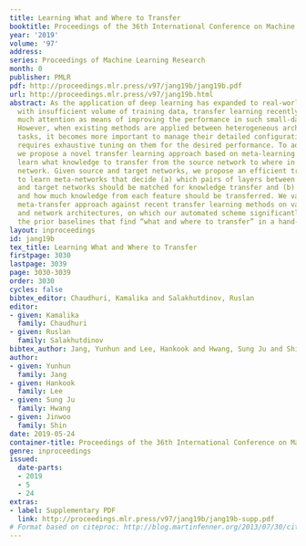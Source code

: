 ```yaml
---
title: Learning What and Where to Transfer
booktitle: Proceedings of the 36th International Conference on Machine Learning
year: '2019'
volume: '97'
address: 
series: Proceedings of Machine Learning Research
month: 0
publisher: PMLR
pdf: http://proceedings.mlr.press/v97/jang19b/jang19b.pdf
url: http://proceedings.mlr.press/v97/jang19b.html
abstract: As the application of deep learning has expanded to real-world problems
  with insufficient volume of training data, transfer learning recently has gained
  much attention as means of improving the performance in such small-data regime.
  However, when existing methods are applied between heterogeneous architectures and
  tasks, it becomes more important to manage their detailed configurations and often
  requires exhaustive tuning on them for the desired performance. To address the issue,
  we propose a novel transfer learning approach based on meta-learning that can automatically
  learn what knowledge to transfer from the source network to where in the target
  network. Given source and target networks, we propose an efficient training scheme
  to learn meta-networks that decide (a) which pairs of layers between the source
  and target networks should be matched for knowledge transfer and (b) which features
  and how much knowledge from each feature should be transferred. We validate our
  meta-transfer approach against recent transfer learning methods on various datasets
  and network architectures, on which our automated scheme significantly outperforms
  the prior baselines that find “what and where to transfer” in a hand-crafted manner.
layout: inproceedings
id: jang19b
tex_title: Learning What and Where to Transfer
firstpage: 3030
lastpage: 3039
page: 3030-3039
order: 3030
cycles: false
bibtex_editor: Chaudhuri, Kamalika and Salakhutdinov, Ruslan
editor:
- given: Kamalika
  family: Chaudhuri
- given: Ruslan
  family: Salakhutdinov
bibtex_author: Jang, Yunhun and Lee, Hankook and Hwang, Sung Ju and Shin, Jinwoo
author:
- given: Yunhun
  family: Jang
- given: Hankook
  family: Lee
- given: Sung Ju
  family: Hwang
- given: Jinwoo
  family: Shin
date: 2019-05-24
container-title: Proceedings of the 36th International Conference on Machine Learning
genre: inproceedings
issued:
  date-parts:
  - 2019
  - 5
  - 24
extras:
- label: Supplementary PDF
  link: http://proceedings.mlr.press/v97/jang19b/jang19b-supp.pdf
# Format based on citeproc: http://blog.martinfenner.org/2013/07/30/citeproc-yaml-for-bibliographies/
---
```

